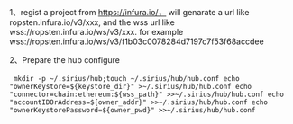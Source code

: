 1、regist a project from https://infura.io/， will genarate a url like ropsten.infura.io/v3/xxx, and the wss url like wss://ropsten.infura.io/ws/v3/xxx. for example wss://ropsten.infura.io/ws/v3/f1b03c0078284d7197c7f53f68accdee

2、Prepare the hub configure

​```
mkdir -p ~/.sirius/hub;touch ~/.sirius/hub/hub.conf
echo "ownerKeystore=${keystore_dir}" >~/.sirius/hub/hub.conf
echo "connector=chain:ethereum:${wss_path}" >>~/.sirius/hub/hub.conf
echo "accountIDOrAddress=${owner_addr}" >>~/.sirius/hub/hub.conf
echo "ownerKeystorePassword=${owner_pwd}" >>~/.sirius/hub/hub.conf
​```









































